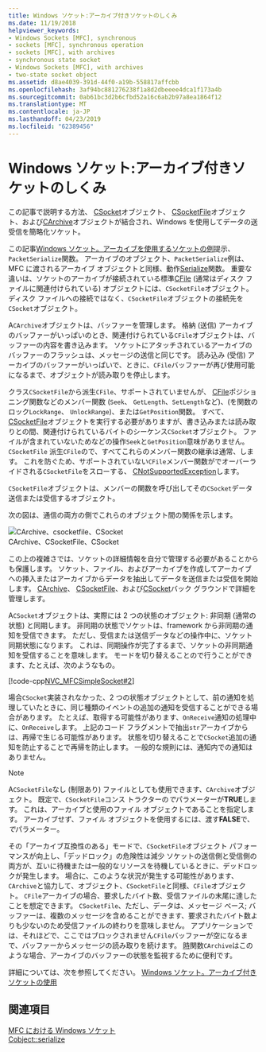 ```yaml
---
title: Windows ソケット:アーカイブ付きソケットのしくみ
ms.date: 11/19/2018
helpviewer_keywords:
- Windows Sockets [MFC], synchronous
- sockets [MFC], synchronous operation
- sockets [MFC], with archives
- synchronous state socket
- Windows Sockets [MFC], with archives
- two-state socket object
ms.assetid: d8ae4039-391d-44f0-a19b-558817affcbb
ms.openlocfilehash: 3af94bc881276238f1a8d2dbeeee4dca1f173a4b
ms.sourcegitcommit: 0ab61bc3d2b6cfbd52a16c6ab2b97a8ea1864f12
ms.translationtype: MT
ms.contentlocale: ja-JP
ms.lasthandoff: 04/23/2019
ms.locfileid: "62389456"
---
```

# <a name="windows-sockets-how-sockets-with-archives-work"></a>Windows ソケット:アーカイブ付きソケットのしくみ

この記事で説明する方法、 [CSocket](../mfc/reference/csocket-class.md)オブジェクト、 [CSocketFile](../mfc/reference/csocketfile-class.md)オブジェクト、および[CArchive](../mfc/reference/carchive-class.md)オブジェクトが結合され、Windows を使用してデータの送受信を簡略化ソケット。

この記事[Windows ソケット。アーカイブを使用するソケットの例](../mfc/windows-sockets-example-of-sockets-using-archives.md)提示、`PacketSerialize`関数。 アーカイブのオブジェクト、`PacketSerialize`例は、MFC に渡されるアーカイブ オブジェクトと同様、動作[Serialize](../mfc/reference/cobject-class.md#serialize)関数。 重要な違いは、ソケットのアーカイブが接続されている標準[CFile](../mfc/reference/cfile-class.md) (通常はディスク ファイルに関連付けられている) オブジェクトには、`CSocketFile`オブジェクト。 ディスク ファイルへの接続ではなく、`CSocketFile`オブジェクトの接続先を`CSocket`オブジェクト。

A`CArchive`オブジェクトは、バッファーを管理します。 格納 (送信) アーカイブのバッファーがいっぱいのとき、関連付けられている`CFile`オブジェクトは、バッファーの内容を書き込みます。 ソケットにアタッチされているアーカイブのバッファーのフラッシュは、メッセージの送信と同じです。 読み込み (受信) アーカイブのバッファーがいっぱいで、ときに、`CFile`バッファーが再び使用可能になるまで、オブジェクトが読み取りを停止します。

クラス`CSocketFile`から派生`CFile`、サポートされていませんが、 [CFile](../mfc/reference/cfile-class.md)ポジショニング関数などのメンバー関数 (`Seek`、 `GetLength`、`SetLength`など)、(を関数のロック`LockRange`、 `UnlockRange`)、または`GetPosition`関数。 すべて、 [CSocketFile](../mfc/reference/csocketfile-class.md)オブジェクトを実行する必要がありますが、書き込みまたは読み取りとの間、関連付けられているバイトのシーケンス`CSocket`オブジェクト。 ファイルが含まれていないためなどの操作`Seek`と`GetPosition`意味がありません。 `CSocketFile` 派生`CFile`ので、すべてこれらのメンバー関数の継承は通常、します。 これを防ぐため、サポートされていない`CFile`メンバー関数がでオーバーライドされる`CSocketFile`をスローする、 [CNotSupportedException](../mfc/reference/cnotsupportedexception-class.md)します。

`CSocketFile`オブジェクトは、メンバーの関数を呼び出してその`CSocket`データ送信または受信するオブジェクト。

次の図は、通信の両方の側でこれらのオブジェクト間の関係を示します。

![CArchive、csocketfile、CSocket](../mfc/media/vc38ia1.gif "CArchive、csocketfile、CSocket") <br/>
CArchive、CSocketFile、CSocket

この上の複雑さでは、ソケットの詳細情報を自分で管理する必要があることからも保護します。 ソケット、ファイル、およびアーカイブを作成してアーカイブへの挿入またはアーカイブからデータを抽出してデータを送信または受信を開始します。 [CArchive](../mfc/reference/carchive-class.md)、 [CSocketFile](../mfc/reference/csocketfile-class.md)、および[CSocket](../mfc/reference/csocket-class.md)バック グラウンドで詳細を管理します。

A`CSocket`オブジェクトは、実際には 2 つの状態のオブジェクト: 非同期 (通常の状態) と同期します。 非同期の状態でソケットは、framework から非同期の通知を受信できます。 ただし、受信または送信データなどの操作中に、ソケット同期状態になります。 これは、同期操作が完了するまで、ソケットの非同期通知を受信することを意味します。 モードを切り替えることので行うことができます、たとえば、次のようなもの。

[!code-cpp[NVC_MFCSimpleSocket#2](../mfc/codesnippet/cpp/windows-sockets-how-sockets-with-archives-work_1.cpp)]

場合`CSocket`実装されなかった、2 つの状態オブジェクトとして、前の通知を処理していたときに、同じ種類のイベントの追加の通知を受信することができる場合があります。 たとえば、取得する可能性があります、`OnReceive`通知の処理中に、`OnReceive`します。 上記のコード フラグメントで抽出`str`アーカイブからは、再帰で生じる可能性があります。 状態を切り替えることで`CSocket`追加の通知を防止することで再帰を防止します。 一般的な規則には、通知内での通知はありません。

> [!NOTE]
> A`CSocketFile`なし (制限あり) ファイルとしても使用できます、`CArchive`オブジェクト。 既定で、`CSocketFile`コンス トラクターの*で*パラメーターが**TRUE**します。 これは、アーカイブと使用のファイル オブジェクトであることを指定します。 アーカイブせず、ファイル オブジェクトを使用するには、渡す**FALSE**で、*で*パラメーター。

その「アーカイブ互換性のある」モードで、`CSocketFile`オブジェクト パフォーマンスが向上し、「デッドロック」の危険性は減少 ソケットの送信側と受信側の両方が、互いに待機または一般的なリソースを待機しているときに、デッドロックが発生します。 場合に、このような状況が発生する可能性があります、`CArchive`と協力して、オブジェクト、`CSocketFile`と同様、`CFile`オブジェクト。 `CFile`アーカイブの場合、要求したバイト数、受信ファイルの末尾に達したことを想定できます。 `CSocketFile`、ただし、データは、メッセージ ベース; バッファーは、複数のメッセージを含めることができます、要求されたバイト数よりも少ないのため受信ファイルの終わりを意味しません。 アプリケーションでは、それほどで、ここではブロックされません`CFile`バッファーが空になるまで、バッファーからメッセージの読み取りを続けます。 [時](../mfc/reference/carchive-class.md#isbufferempty)関数`CArchive`はこのような場合、アーカイブのバッファーの状態を監視するために便利です。

詳細については、次を参照してください。 [Windows ソケット。アーカイブ付きソケットの使用](../mfc/windows-sockets-using-sockets-with-archives.md)

## <a name="see-also"></a>関連項目

[MFC における Windows ソケット](../mfc/windows-sockets-in-mfc.md)<br/>
[Cobject::serialize](../mfc/reference/cobject-class.md#serialize)
